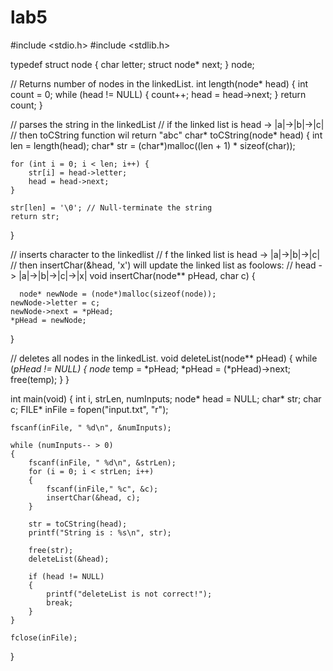 # lab5
#include <stdio.h>
#include <stdlib.h>

typedef struct node {
	char letter;
	struct node* next;
} node;

// Returns number of nodes in the linkedList.
int length(node* head)
{
	 int count = 0;
    while (head != NULL) {
        count++;
        head = head->next;
    }
    return count;
}

// parses the string in the linkedList
//  if the linked list is head -> |a|->|b|->|c|
//  then toCString function wil return "abc"
char* toCString(node* head)
{
	 int len = length(head);
    char* str = (char*)malloc((len + 1) * sizeof(char));

    for (int i = 0; i < len; i++) {
        str[i] = head->letter;
        head = head->next;
    }

    str[len] = '\0'; // Null-terminate the string
    return str;
}

// inserts character to the linkedlist
// f the linked list is head -> |a|->|b|->|c|
// then insertChar(&head, 'x') will update the linked list as foolows:
// head -> |a|->|b|->|c|->|x|
void insertChar(node** pHead, char c)
{
	
	  node* newNode = (node*)malloc(sizeof(node));
    newNode->letter = c;
    newNode->next = *pHead;
    *pHead = newNode;
}

// deletes all nodes in the linkedList.
void deleteList(node** pHead)
{
	 while (*pHead != NULL) {
        node* temp = *pHead;
        *pHead = (*pHead)->next;
        free(temp);
    }
}

int main(void)
{
	int i, strLen, numInputs;
	node* head = NULL;
	char* str;
	char c;
	FILE* inFile = fopen("input.txt", "r");

	fscanf(inFile, " %d\n", &numInputs);
	
	while (numInputs-- > 0)
	{
		fscanf(inFile, " %d\n", &strLen);
		for (i = 0; i < strLen; i++)
		{
			fscanf(inFile," %c", &c);
			insertChar(&head, c);
		}

		str = toCString(head);
		printf("String is : %s\n", str);

		free(str);
		deleteList(&head);

		if (head != NULL)
		{
			printf("deleteList is not correct!");
			break;
		}
	}

	fclose(inFile);
}

